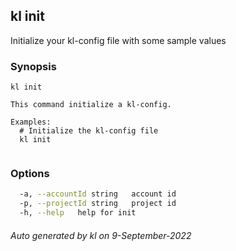 ## kl init

Initialize your kl-config file with some sample values

### Synopsis

```
kl init

This command initialize a kl-config.

Examples:
  # Initialize the kl-config file
  kl init
	
```

### Options

```bash
  -a, --accountId string   account id
  -p, --projectId string   project id
  -h, --help   help for init
```



###### Auto generated by kl on 9-September-2022

